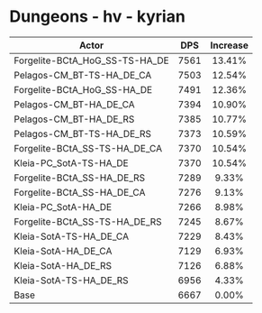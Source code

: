 # Dungeons - hv - kyrian
| Actor | DPS | Increase |
|---|:---:|:---:|
|Forgelite-BCtA_HoG_SS-TS-HA_DE|7561|13.41%|
|Pelagos-CM_BT-TS-HA_DE_CA|7503|12.54%|
|Forgelite-BCtA_HoG_SS-HA_DE|7491|12.36%|
|Pelagos-CM_BT-HA_DE_CA|7394|10.90%|
|Pelagos-CM_BT-HA_DE_RS|7385|10.77%|
|Pelagos-CM_BT-TS-HA_DE_RS|7373|10.59%|
|Forgelite-BCtA_SS-TS-HA_DE_CA|7370|10.54%|
|Kleia-PC_SotA-TS-HA_DE|7370|10.54%|
|Forgelite-BCtA_SS-HA_DE_RS|7289|9.33%|
|Forgelite-BCtA_SS-HA_DE_CA|7276|9.13%|
|Kleia-PC_SotA-HA_DE|7266|8.98%|
|Forgelite-BCtA_SS-TS-HA_DE_RS|7245|8.67%|
|Kleia-SotA-TS-HA_DE_CA|7229|8.43%|
|Kleia-SotA-HA_DE_CA|7129|6.93%|
|Kleia-SotA-HA_DE_RS|7126|6.88%|
|Kleia-SotA-TS-HA_DE_RS|6956|4.33%|
|Base|6667|0.00%|
